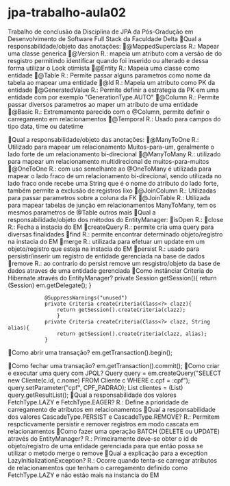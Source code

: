 # jpa-trabalho-aula02
Trabalho de conclusão da Disciplina de JPA da Pós-Gradução em Desenvolvimento de Software Full Stack
da Faculdade Delta
Qual a responsabilidade/objeto das anotações:
@MappedSuperclass
	R.: Mapear uma classe generica
@Version
	R.: mapeia um atributo com a versão de do resgistro permitindo identificar quando foi inserido ou alterado e dessa forma utilizar o Look otimista
@Entity
	R.: Mapeia uma classe como entidade
@Table
	R.: Permite passar alguns parametros como nome da tabela ao mapear uma entidade
@Id
	R.: Mapeia um atributo como PK da entidade
@GeneratedValue
	R.: Permite definir a estrategia da PK em uma entidade com por exemplo "GenerationType.AUTO"
@Column
	R.: Permite passar diversos parametros ao maper um atributo de uma entidade
@Basic
	R.: Extremamente parecido com o @Column, permite definir o carregamento em relacionamentos
@Temporal
	R.: Usado para campos do tipo data, time ou datetime

Qual a responsabilidade/objeto das anotações:
@ManyToOne
	R.: Utilizado para mapear um relacionamento Muitos-para-um, geralmente o lado forte de um relacionamento bi-direcional
@ManyToMany
	R.: utilizado para mapear um relacionamento multidirecional de muitos-para-muitos
@OneToOne
	R.: com uso semelhante ao @OneToMany é utilizada para mapear o lado fraco de um relacionamento bi-direcional, sendo utilizada no lado fraco
		onde recebe uma String que é o nome do atributo do lado forte, também permite a exclusão de registros lixo
@JoinColumn
	R.: Utilizadas para passar parametros sobre a coluna da FK
@JoinTable
	R.: Utilizada para mapear tabelas de junção em relacionamentos ManyToMany, tem os mesmos parametros de @Table outros mais
Qual a responsabilidade/objeto dos métodos do EntityManager:
isOpen
	R.: 
close
	R.: Fecha a instacia do EM
createQuery
	R.: permite cria uma query para diversas finalidades
find
	R.: permite encontrar determinado objeto/registro na instacia do EM
merge
	R.: utilizada para efetuar um update em um objeto/registro que esteja na instacia do EM
persist
	R.: usado para persistir/inserir um registro de entidade gerenciada na base de dados
remove
	R.: ao contrario do persist remove um resgistro/objeto da base de dados atraves de uma entidade gerenciada
Como instânciar Criteria do Hibernate através do EntityManager?
					private Session getSession(){
					return (Session) em.getDelegate();
				}
				
				@SuppressWarnings("unused")
				private Criteria createCriteria(Class<?> clazz){
					return getSession().createCriteria(clazz);
					}
				private Criteria createCriteria(Class<?> clazz, String alias){
					return getSession().createCriteria(clazz, alias);
				}
Como abrir uma transação?
	em.getTransaction().begin();

Como fechar uma transação?
	em.getTransaction().commit();
Como criar e executar uma query com JPQL?
Query query = em.createQuery("SELECT new Cliente(c.id, c.nome) FROM Cliente c WHERE c.cpf = :cpf");
	  query.setParameter("cpf", CPF_PADRAO);
	  List<Cliente> clientes = (List<Cliente>) query.getResultList();
Qual a responsabilidade dos valores FetchType.LAZY e FetchType.EAGER?
	R.: Define a prioridade de carregamento de atributos em relacionamentos
Qual a responsabilidade dos valores CascadeType.PERSIST e CascadeType.REMOVE?
	R.: Permitem respcticvamente persistir e remover registros em modo cascata em relacionamentos
Como fazer uma operação BATCH (DELETE ou UPDATE) através do EntityManager?
	R.: Primeiramente deve-se obter o id de objeto/registro de uma entidade gerenciada 
		para que então possa se utilizar o metodo merge o remove
Qual a explicação para a exception LazyInitializationException?
	R.: Ocorre quando tenta-se carregar atributos de relacionamentos que tenham o carregamento definido como FetchType.LAZY e não estão mais na instancia do EM
